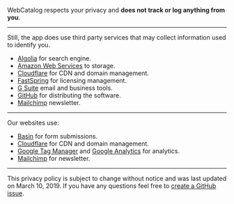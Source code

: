 WebCatalog respects your privacy and **does not track or log anything from you**.

---

Still, the app does use third party services that may collect information used to identify you.

* [Algolia](https://www.algolia.com/policies/privacy) for search engine.
* [Amazon Web Services](https://aws.amazon.com/privacy/) to storage.
* [Cloudflare](https://www.cloudflare.com/privacypolicy/) for CDN and domain management.
* [FastSpring](https://fastspring.com/privacy/) for licensing management.
* [G Suite](https://policies.google.com/privacy?hl=en) email and business tools.
* [GitHub](https://help.github.com/articles/github-privacy-statement/) for distributing the software.
* [Mailchimp](https://mailchimp.com/) newsletter.

---

Our websites use:

* [Basin](https://usebasin.com/privacy) for form submissions.
* [Cloudflare](https://www.cloudflare.com/privacypolicy/) for CDN and domain management.
* [Google Tag Manager](https://support.google.com/analytics/answer/6004245?hl=en) and [Google Analytics](https://support.google.com/analytics/answer/6004245?hl=en) for analytics.
* [Mailchimp](https://mailchimp.com/) for newsletter.

---

This privacy policy is subject to change without notice and was last updated on March 10, 2019. If you have any questions feel free to [create a GitHub issue](https://github.com/atomery/webcatalog/issues).